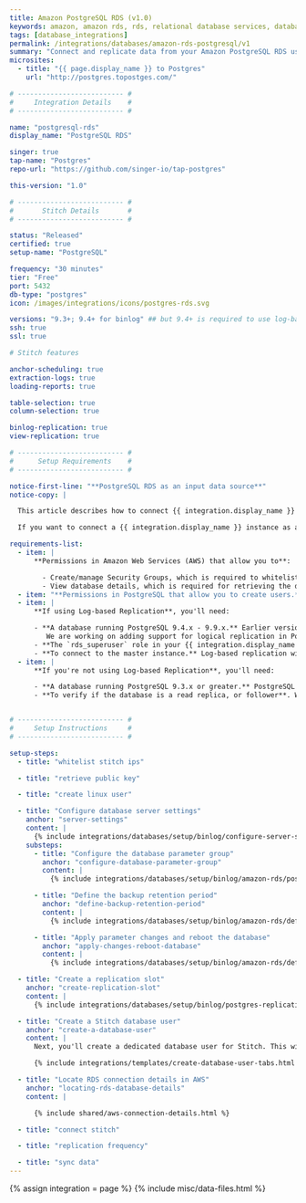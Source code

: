 ```yaml
---
title: Amazon PostgreSQL RDS (v1.0)
keywords: amazon, amazon rds, rds, relational database services, database integration, etl rds, rds etl
tags: [database_integrations]
permalink: /integrations/databases/amazon-rds-postgresql/v1
summary: "Connect and replicate data from your Amazon PostgreSQL RDS using Stitch's PostgreSQL integration."
microsites:
  - title: "{{ page.display_name }} to Postgres"
    url: "http://postgres.topostges.com/"

# -------------------------- #
#     Integration Details    #
# -------------------------- #

name: "postgresql-rds"
display_name: "PostgreSQL RDS"

singer: true
tap-name: "Postgres"
repo-url: "https://github.com/singer-io/tap-postgres"

this-version: "1.0"

# -------------------------- #
#       Stitch Details       #
# -------------------------- #

status: "Released"
certified: true
setup-name: "PostgreSQL"

frequency: "30 minutes"
tier: "Free"
port: 5432
db-type: "postgres"
icon: /images/integrations/icons/postgres-rds.svg

versions: "9.3+; 9.4+ for binlog" ## but 9.4+ is required to use log-based replication
ssh: true
ssl: true

# Stitch features

anchor-scheduling: true
extraction-logs: true
loading-reports: true

table-selection: true
column-selection: true

binlog-replication: true
view-replication: true

# -------------------------- #
#      Setup Requirements    #
# -------------------------- #

notice-first-line: "**PostgreSQL RDS as an input data source**"
notice-copy: |

  This article describes how to connect {{ integration.display_name }} **as an input data source.**

  If you want to connect a {{ integration.display_name }} instance as a **destination**, refer to the [Connecting an {{ integration.display_name }} Destination guide]({{ link.destinations.setup.postgres-rds | prepend: site.baseurl }}).

requirements-list:
  - item: |
      **Permissions in Amazon Web Services (AWS) that allow you to**:

        - Create/manage Security Groups, which is required to whitelist Stitch's IP addresses.
        - View database details, which is required for retrieving the database's connection details
  - item: "**Permissions in PostgreSQL that allow you to create users.** This is required to create a database user for Stitch."
  - item: |
      **If using Log-based Replication**, you'll need:

      - **A database running PostgreSQL 9.4.x - 9.9.x.** Earlier versions of PostgreSQL do not include logical replication functionality, which is required for Log-based Replication.
         We are working on adding support for logical replication in PostgreSQL 10 to this integration.
      - **The `rds_superuser` role in your {{ integration.display_name }} database, if you want to use Log-based Replication.** [This role](https://docs.aws.amazon.com/AmazonRDS/latest/UserGuide/Appendix.PostgreSQL.CommonDBATasks.html#Appendix.PostgreSQL.CommonDBATasks.Roles){:target="new"} is required to grant the `rds_replication` privilege to Stitch's database user.
      - **To connect to the master instance.** Log-based replication will only work on master instances due to a feature gap in PostgreSQL 10. [Based on their forums](https://commitfest.postgresql.org/12/788/){:target="new"}, PostgreSQL is working on adding support for using logical replication on a read replica to a future version.
  - item: |
      **If you're not using Log-based Replication**, you'll need:

      - **A database running PostgreSQL 9.3.x or greater.** PostgreSQL 9.3.x is the minimum version Stitch supports for PostgreSQL integrations.
      - **To verify if the database is a read replica, or follower**. While we always recommend connecting a replica over a production database, this also means you may need to verify some of its settings - specifically the `max_standby_streaming_delay` and `max_standby_archive_delay` settings - before connecting it to Stitch. We recommend setting these parameters to 8-12 hours for an initial replication job, and then decreasing them afterwards.


# -------------------------- #
#     Setup Instructions     #
# -------------------------- #

setup-steps:
  - title: "whitelist stitch ips"

  - title: "retrieve public key"

  - title: "create linux user"

  - title: "Configure database server settings"
    anchor: "server-settings"
    content: |
      {% include integrations/databases/setup/binlog/configure-server-settings-intro.html %}
    substeps:
      - title: "Configure the database parameter group"
        anchor: "configure-database-parameter-group"
        content: |
          {% include integrations/databases/setup/binlog/amazon-rds/postgresql-rds.html %}

      - title: "Define the backup retention period"
        anchor: "define-backup-retention-period"
        content: |
          {% include integrations/databases/setup/binlog/amazon-rds/define-database-settings.html content="backup-retention-period" %}

      - title: "Apply parameter changes and reboot the database"
        anchor: "apply-changes-reboot-database"
        content: |
          {% include integrations/databases/setup/binlog/amazon-rds/define-database-settings.html content="reboot-the-instance" %}

  - title: "Create a replication slot"
    anchor: "create-replication-slot"
    content: |
      {% include integrations/databases/setup/binlog/postgres-replication-slot.html %}

  - title: "Create a Stitch database user"
    anchor: "create-a-database-user"
    content: |
      Next, you'll create a dedicated database user for Stitch. This will ensure Stitch is visible in any logs or audits, and allow you to maintain your privilege hierarchy.

      {% include integrations/templates/create-database-user-tabs.html %}

  - title: "Locate RDS connection details in AWS"
    anchor: "locating-rds-database-details"
    content: |

      {% include shared/aws-connection-details.html %}

  - title: "connect stitch"

  - title: "replication frequency"

  - title: "sync data"
---
```

{% assign integration = page %}
{% include misc/data-files.html %}
